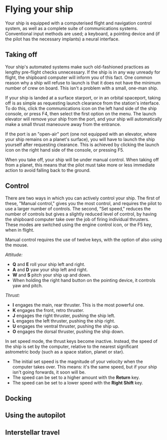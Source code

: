 # Flying your ship

Your ship is equipped with a computerised flight and navigation
control system, as well as a complete suite of communications
systems. Conventional input methods are used; a keyboard, a
pointing device and (if the pilot has the necessary implants) a
neural interface.

## Taking off

Your ship's automated systems make such old-fashioned practices as
lengthy pre-flight checks unnecessary. If the ship is in any way
unready for flight, the shipboard computer will inform you of this
fact. One common reason why a ship will refuse to launch is that it
does not have the minimum number of crew on board. This isn't a
problem with a small, one-man ship.

If your ship is landed at a surface starport, or in an orbital
spaceport, taking off is as simple as requesting launch clearance
from the station's interface. To do this, click the communications
icon on the left hand side of the ship console, or press F4, then
select the first option on the menu. The launch elevator will
remove your ship from the port, and your ship will automatically
make a small thrust maneouvre away from the entrance.

If the port is an "open-air" port (one not equipped with an
elevator, where your ship remains on a planet's surface), you will
have to launch the ship yourself after requesting clearance. This
is achieved by clicking the launch icon on the right hand side of
the console, or pressing F5.

When you take off, your ship will be under manual control. When
taking off from a planet, this means that the pilot must take more
or less immediate action to avoid falling back to the ground.

## Control

There are two ways in which you can actively control your ship. The
first of these, "Manual control," gives you the most control, and
requires the pilot to use a larger number of controls. The second,
"Set speed," reduces the number of controls but gives a slightly
reduced level of control, by having the shipboard computer take
over the job of firing individual thrusters. These modes are
switched using the engine control icon, or the F5 key, when in
flight.

Manual control requires the use of twelve keys, with the option of
also using the mouse.

*Attitude:*

-   **Q** and **E** roll your ship left and right.
-   **A** and **D** yaw your ship left and right.
-   **W** and **S** pitch your ship up and down.
-   When holding the right hand button on the pointing device, it
    controls yaw and pitch.

*Thrust:*

-   **I** engages the main, rear thruster. This is the most
    powerful one.
-   **K** engages the front, retro thruster.
-   **J** engages the right thruster, pushing the ship left.
-   **L** engages the left thruster, pushing the ship right.
-   **U** engages the ventral thruster, pushing the ship up.
-   **O** engages the dorsal thruster, pushing the ship down.

In set speed mode, the thrust keys become inactive. Instead, the
speed of the ship is set by the computer, relative to the nearest
significant astrometric body (such as a space station, planet or
star).

-   The initial set speed is the magnitude of your velocity when
    the computer takes over. This means: it's the same speed, but if
    your ship isn't going forwards, it soon will be.
-   The speed can be set to a higher amount with the **Return**
    key.
-   The speed can be set to a lower speed with the **Right Shift**
    key.

## Docking

## Using the autopilot

## Interstellar travel



